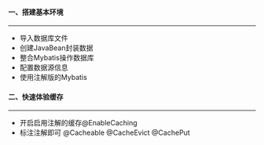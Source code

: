 #### 一、搭建基本环境
***
* 导入数据库文件
* 创建JavaBean封装数据
* 整合Mybatis操作数据库
* 配置数据源信息
* 使用注解版的Mybatis
#### 二、快速体验缓存
***
* 开启启用注解的缓存@EnableCaching
* 标注注解即可
@Cacheable
@CacheEvict
@CachePut